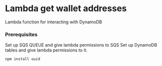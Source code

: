 # Lambda get wallet addresses

Lambda function for interacting with DynamoDB

### Prerequisites

Set up SQS QUEUE and give lambda permissions to SQS
Set up DynamoDB tables and give lambda permissions to it.

```
npm install uuid
```
